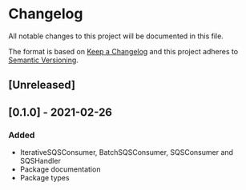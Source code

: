 # Changelog

All notable changes to this project will be documented in this file.

The format is based on [Keep a Changelog](http://keepachangelog.com/en/1.0.0/)
and this project adheres to [Semantic Versioning](http://semver.org/spec/v2.0.0.html).

## [Unreleased]

## [0.1.0] - 2021-02-26
### Added
- IterativeSQSConsumer, BatchSQSConsumer, SQSConsumer and SQSHandler
- Package documentation
- Package types

